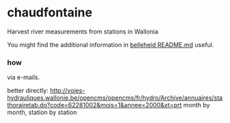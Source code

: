 # chaudfontaine
Harvest river measurements from stations in Wallonia

You might find the additional information in [belleheid README.md](https://github.com/riklmr/belleheid) useful.

### how
via e-mails.

better directly:
http://voies-hydrauliques.wallonie.be/opencms/opencms/fr/hydro/Archive/annuaires/stathorairetab.do?code=62281002&mois=1&annee=2000&xt=prt
month by month, station by station
